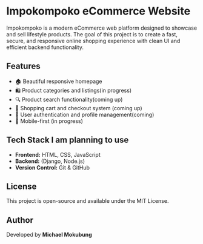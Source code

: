 # Impokompoko eCommerce Website

Impokompoko is a modern eCommerce web platform designed to showcase and sell lifestyle products. The goal of this project is to create a fast, secure, and responsive online shopping experience with clean UI and efficient backend functionality.

## Features

- 🏠 Beautiful responsive homepage
- 🛍️ Product categories and listings(in progress)
- 🔍 Product search functionality(coming up)
- 🧾 Shopping cart and checkout system (coming up)
- 🔐 User authentication and profile management(coming)
- 📱 Mobile-first (in progress)

## Tech Stack I am planning to use 

- **Frontend:** HTML, CSS, JavaScript
- **Backend:** (Django, Node.js)
- **Version Control:** Git & GitHub


## License

This project is open-source and available under the MIT License.

## Author

Developed by **Michael Mokubung**
